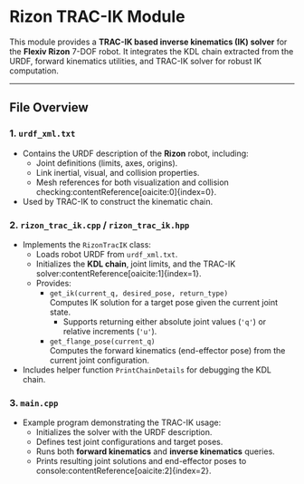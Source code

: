 # Rizon TRAC-IK Module

This module provides a **TRAC-IK based inverse kinematics (IK) solver** for the **Flexiv Rizon** 7-DOF robot. It integrates the KDL chain extracted from the URDF, forward kinematics utilities, and TRAC-IK solver for robust IK computation.

---

## File Overview

### 1. `urdf_xml.txt`
- Contains the URDF description of the **Rizon** robot, including:
  - Joint definitions (limits, axes, origins).
  - Link inertial, visual, and collision properties.
  - Mesh references for both visualization and collision checking:contentReference[oaicite:0]{index=0}.
- Used by TRAC-IK to construct the kinematic chain.

### 2. `rizon_trac_ik.cpp` / `rizon_trac_ik.hpp`
- Implements the `RizonTracIK` class:
  - Loads robot URDF from `urdf_xml.txt`.
  - Initializes the **KDL chain**, joint limits, and the TRAC-IK solver:contentReference[oaicite:1]{index=1}.
  - Provides:
    - `get_ik(current_q, desired_pose, return_type)`  
      Computes IK solution for a target pose given the current joint state.  
      - Supports returning either absolute joint values (`'q'`) or relative increments (`'u'`).  
    - `get_flange_pose(current_q)`  
      Computes the forward kinematics (end-effector pose) from the current joint configuration.
- Includes helper function `PrintChainDetails` for debugging the KDL chain.

### 3. `main.cpp`
- Example program demonstrating the TRAC-IK usage:
  - Initializes the solver with the URDF description.  
  - Defines test joint configurations and target poses.  
  - Runs both **forward kinematics** and **inverse kinematics** queries.  
  - Prints resulting joint solutions and end-effector poses to console:contentReference[oaicite:2]{index=2}.
